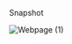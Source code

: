 Snapshot



![Webpage (1)](https://github.com/drnrb-bcij/property-access/assets/125169940/8095d97e-9b37-4b63-af8a-64c720d71601)
